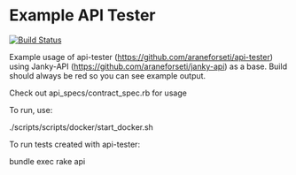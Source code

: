 # Example API Tester
[![Build Status](https://travis-ci.org/araneforseti/example_api-tester.svg?branch=master)](https://travis-ci.org/araneforseti/example_api-tester)

Example usage of api-tester (https://github.com/araneforseti/api-tester) using Janky-API (https://github.com/araneforseti/janky-api) as a base. 
Build should always be red so you can see example output.

Check out api_specs/contract_spec.rb for usage

To run, use:

./scripts/scripts/docker/start_docker.sh

To run tests created with api-tester:

bundle exec rake api
